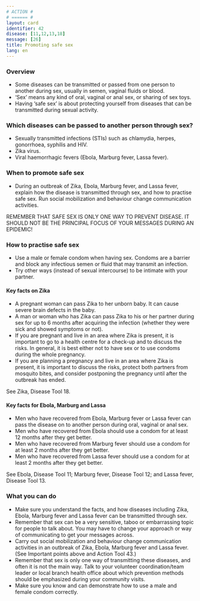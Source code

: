 ```yaml
---
# ACTION #
# ====== #
layout: card
identifier: 42
disease: [11,12,13,18]
message: [26]
title: Promoting safe sex
lang: en
---
```


### Overview

- Some diseases can be transmitted or passed from one person to another during sex, usually in semen, vaginal fluids or blood. 
- ‘Sex’ means any kind of oral, vaginal or anal sex, or sharing of sex toys. 
- Having ‘safe sex’ is about protecting yourself from diseases that can be transmitted during sexual activity. 

### Which diseases can be passed to another person through sex?
- Sexually transmitted infections (STIs) such as chlamydia, herpes, gonorrhoea, syphilis and HIV. 
- Zika virus. 
- Viral haemorrhagic fevers (Ebola, Marburg fever, Lassa fever). 

### When to promote safe sex 

- During an outbreak of Zika, Ebola, Marburg fever, and Lassa fever, explain how the disease is transmitted through sex, and how to practise safe sex. Run social mobilization and behaviour change communication activities. 

REMEMBER THAT SAFE SEX IS ONLY ONE WAY TO PREVENT DISEASE. IT SHOULD NOT BE THE PRINCIPAL FOCUS OF YOUR MESSAGES DURING AN EPIDEMIC! 

### How to practise safe sex 
-	Use a male or female condom when having sex. Condoms are a barrier and block any infectious semen or fluid that may transmit an infection. 
-	Try other ways (instead of sexual intercourse) to be intimate with your partner. 

#### Key facts on Zika 
- A pregnant woman can pass Zika to her unborn baby. It can cause severe brain defects in the baby. 
- A man or woman who has Zika can pass Zika to his or her partner during sex for up to 6 months after acquiring the infection (whether they were sick and showed symptoms or not). 
- If you are pregnant and live in an area where Zika is present, it is important to go to a health centre for a check-up and to discuss the risks. In general, it is best either not to have sex or to use condoms during the whole pregnancy. 
- If you are planning a pregnancy and live in an area where Zika is present, it is important to discuss the risks, protect both partners from mosquito bites, and consider postponing the pregnancy until after the outbreak has ended. 

See Zika, Disease Tool 18.

#### Key facts for Ebola, Marburg and Lassa
- Men who have recovered from Ebola, Marburg fever or Lassa fever can pass the disease on to another person during oral, vaginal or anal sex.
- Men who have recovered from Ebola should use a condom for at least 12 months after they get better.
- Men who have recovered from Marburg fever should use a condom for at least 2 months after they get better. 
- Men who have recovered from Lassa fever should use a condom for at least 2 months after they get better. 

See Ebola, Disease Tool 11; Marburg fever, Disease Tool 12; and Lassa fever, Disease Tool 13.

### What you can do

- Make sure you understand the facts, and how diseases including Zika, Ebola, Marburg fever and Lassa fever can be transmitted through sex. 
-	Remember that sex can be a very sensitive, taboo or embarrassing topic for people to talk about. You may have to change your approach or way of communicating to get your messages across. 
-	Carry out social mobilization and behaviour change communication activities in an outbreak of Zika, Ebola, Marburg fever and Lassa fever. (See Important points above and Action Tool 43.) 
-	Remember that sex is only one way of transmitting these diseases, and often it is not the main way. Talk to your volunteer coordination/team leader or local branch health office about which prevention methods should be emphasized during your community visits. 
-	Make sure you know and can demonstrate how to use a male and female condom correctly. 

